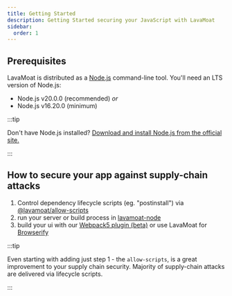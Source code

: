 ```yaml
---
title: Getting Started
description: Getting Started securing your JavaScript with LavaMoat
sidebar:
  order: 1
---
```


## Prerequisites

LavaMoat is distributed as a [Node.js][node] command-line tool. You'll need an LTS version of Node.js:

- Node.js v20.0.0 (recommended) _or_
- Node.js v16.20.0 (minimum)

:::tip

Don't have Node.js installed? [Download and install Node.js from the official site.][node-download]

:::

## How to secure your app against supply-chain attacks

1. Control dependency lifecycle scripts (eg. "postinstall") via [@lavamoat/allow-scripts][lavamoat-allowscripts]
2. run your server or build process in [lavamoat-node][lavamoat-node]
3. build your ui with our [Webpack5 plugin (beta)][lavamoat-webpack] or use LavaMoat for [Browserify][lavamoat-browserify]

:::tip

Even starting with adding just step 1 - the `allow-scripts`, is a great improvement to your supply chain security. Majority of supply-chain attacks are delivered via lifecycle scripts.

:::

[lavamoat-allowscripts]: /guide/allow-scripts
[lavamoat-node]: /guide/lavamoat-node
[lavamoat-browserify]: /guide/browserify
[lavamoat-webpack]: /guide/webpack
[node-download]: https://nodejs.org/en/download
[node]: https://nodejs.org
